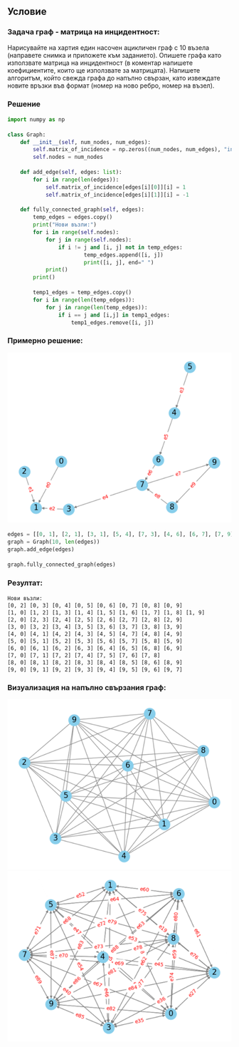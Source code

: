 ## Условие

### Задача граф - матрица на инцидентност: 

Нарисувайте на хартия един насочен ацикличен граф с 10 възела (направете снимка и приложете към заданието). Опишете графа като използвате матрица на инцидентност (в коментар напишете коефициентите, които ще използвате за матрицата). Напишете алгоритъм, който свежда графа до напълно свързан, като извеждате новите връзки във формат (номер на ново ребро, номер на възел).

### Решение

```py
import numpy as np

class Graph:
    def __init__(self, num_nodes, num_edges):
        self.matrix_of_incidence = np.zeros((num_nodes, num_edges), "int")
        self.nodes = num_nodes

    def add_edge(self, edges: list):
        for i in range(len(edges)):
            self.matrix_of_incidence[edges[i][0]][i] = 1
            self.matrix_of_incidence[edges[i][1]][i] = -1

    def fully_connected_graph(self, edges):
        temp_edges = edges.copy()
        print("Нови възли:")
        for i in range(self.nodes):
            for j in range(self.nodes):
                if i != j and [i, j] not in temp_edges:
                        temp_edges.append([i, j])
                        print([i, j], end=" ")
            print()
        print()

        temp1_edges = temp_edges.copy()
        for i in range(len(temp_edges)):
            for j in range(len(temp_edges)):
                if i == j and [i,j] in temp1_edges:
                    temp1_edges.remove([i, j])
```

### Примерно решение:
![img_1.png](images/img_1.png)
```py
edges = [[0, 1], [2, 1], [3, 1], [5, 4], [7, 3], [4, 6], [6, 7], [7, 9], [8, 7], [9, 8]]
graph = Graph(10, len(edges))
graph.add_edge(edges)

graph.fully_connected_graph(edges)
```

### Резултат:
```
Нови възли:
[0, 2] [0, 3] [0, 4] [0, 5] [0, 6] [0, 7] [0, 8] [0, 9] 
[1, 0] [1, 2] [1, 3] [1, 4] [1, 5] [1, 6] [1, 7] [1, 8] [1, 9] 
[2, 0] [2, 3] [2, 4] [2, 5] [2, 6] [2, 7] [2, 8] [2, 9] 
[3, 0] [3, 2] [3, 4] [3, 5] [3, 6] [3, 7] [3, 8] [3, 9] 
[4, 0] [4, 1] [4, 2] [4, 3] [4, 5] [4, 7] [4, 8] [4, 9] 
[5, 0] [5, 1] [5, 2] [5, 3] [5, 6] [5, 7] [5, 8] [5, 9] 
[6, 0] [6, 1] [6, 2] [6, 3] [6, 4] [6, 5] [6, 8] [6, 9] 
[7, 0] [7, 1] [7, 2] [7, 4] [7, 5] [7, 6] [7, 8] 
[8, 0] [8, 1] [8, 2] [8, 3] [8, 4] [8, 5] [8, 6] [8, 9] 
[9, 0] [9, 1] [9, 2] [9, 3] [9, 4] [9, 5] [9, 6] [9, 7] 
```

### Визуализация на напълно свързания граф:

![img_3.png](images/img_3.png)
![img_2.png](images/img_2.png)